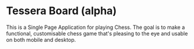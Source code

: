 # Tessera Board (alpha)

This is a Single Page Application for playing Chess. The goal is to make a functional, customisable chess game that's pleasing to the eye and usable on both mobile and desktop.
